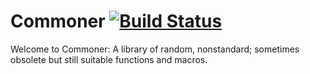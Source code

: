 # Commoner [![Build Status](https://travis-ci.org/amagura/commoner.svg?branch=as-a-library)](https://travis-ci.org/amagura/commoner)

Welcome to Commoner:
A library of random, nonstandard; sometimes obsolete but still suitable functions and macros.
